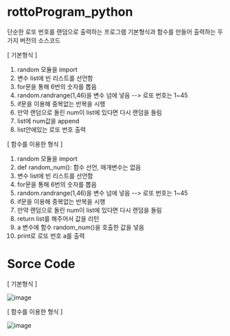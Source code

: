 # rottoProgram_python
단순한 로또 번호를 랜덤으로 출력하는 프로그램
기본형식과 함수를 만들어 출력하는 두가지 버전의 소스코드

[ 기본형식 ]
1) random 모듈을 import
2) 변수 list에 빈 리스트를 선언함
3) for문을 통해 6번의 숫자를 뽑음
4) random.randrange(1,46)을 변수 넘에 넣음 --> 로또 번호는 1~45
5) if문을 이용해 중복없는 반복을 시행
6) 만약 랜덤으로 돌린 num이 list에 있다면 다시 랜덤을 돌림
7) list에 num값을 append
8) list안에있는 로또 번호 출력

[ 함수를 이용한 형식 ]
1) random 모듈을 import
2) def random_num(): 함수 선언, 매개변수는 없음
3) 변수 list에 빈 리스트를 선언함
4) for문을 통해 6번의 숫자를 뽑음
5) random.randrange(1,46)을 변수 넘에 넣음 --> 로또 번호는 1~45
6) if문을 이용해 중복없는 반복을 시행
7) 만약 랜덤으로 돌린 num이 list에 있다면 다시 랜덤을 돌림
8) return list를 해주어서 값을 리턴
9) a 변수에 함수 random_num()을 호출한 값을 넣음
10) print로 로또 번호 a를 출력

# Sorce Code
[ 기본형식 ]

![image](https://user-images.githubusercontent.com/70150896/199138676-38609efe-1a8e-491e-81a2-7c6ba0b3e6e1.png)

[ 함수를 이용한 형식 ]

![image](https://user-images.githubusercontent.com/70150896/199138774-b5646ce2-f139-4e58-bd2c-de779a02db51.png)
